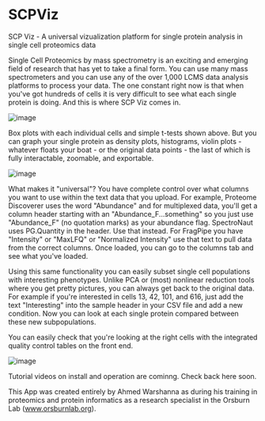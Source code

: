 # SCPViz
SCP Viz - A universal vizualization platform for single protein analysis in single cell proteomics data 

Single Cell Proteomics by mass spectrometry is an exciting and emerging field of research that has yet to take a final form. You can use many mass spectrometers and you can use any of the over 1,000 LCMS data analysis platforms to process your data.
The one constant right now is that when you've got hundreds of cells it is very difficult to see what each single protein is doing. And this is where SCP Viz comes in. 

![image](https://github.com/orsburn/SCPViz/assets/39571544/64d380e4-67e5-406a-82be-f00d7941913f)


Box plots with each individual cells and simple t-tests shown above. But you can graph your single protein as density plots, histograms, violin plots - whatever floats your boat - or the original data points - the last of which is fully interactable, zoomable, and exportable.

![image](https://github.com/orsburn/SCPViz/assets/39571544/d7f1e2de-7659-4333-91d0-71896b0335b2)


What makes it "universal"? You have complete control over what columns you want to use within the text data that you upload. 
For example, Proteome Discoverer uses the word "Abundance" and for multiplexed data, you'll get a column header starting with an "Abundance_F...something" so you just use "Abundance_F" (no quotation marks) as your abundance flag. 
SpectroNaut uses PG.Quantity in the header. Use that instead. For FragPipe you have "Intensity" or "MaxLFQ" or "Normalized Intensity" use that text to pull data from the correct columns.
Once loaded, you can go to the columns tab and see what you've loaded.

Using this same functionality you can easily subset single cell populations with interesting phenotypes. Unlike PCA or (most) nonlinear reduction tools where you get pretty pictures, you can always get back to the original data.
For example if you're interested in cells 13, 42, 101, and 616, just add the text "Interesting" into the sample header in your CSV file and add a new condition. Now you can look at each single protein compared between these new subpopulations. 

You can easily check that you're looking at the right cells with the integrated quality control tables on the front end. 

![image](https://github.com/orsburn/SCPViz/assets/39571544/9f8e9a3e-e48e-4aa9-b007-3d6faff35002)


Tutorial videos on install and operation are cominng. Check back here soon. 

This App was created entirely by Ahmed Warshanna as during his training in proteomics and protein informatics as a research specialist in the Orsburn Lab (www.orsburnlab.org).



